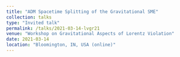 ```yaml
---
title: "ADM Spacetime Splitting of the Gravitational SME"
collection: talks
type: "Invited talk"
permalink: /talks/2021-03-14-lvgr21
venue: "Workshop on Gravitational Aspects of Lorentz Violation"
date: 2021-03-14
location: "Bloomington, IN, USA (online)"
---
```


